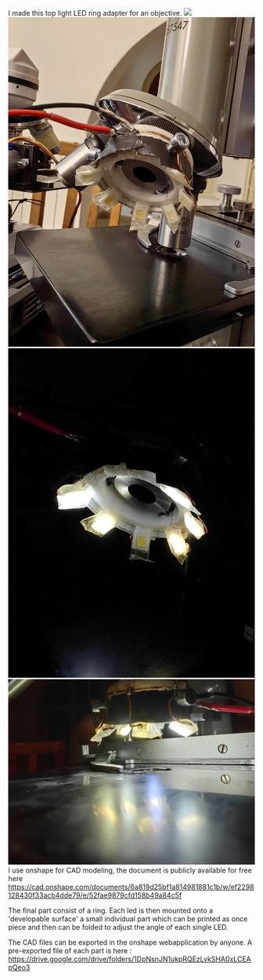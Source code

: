 I made this top light LED ring adapter for an objective. 
![](./output2.gif)
![](./IMG_20240517_210803.jpg)
![](./IMG_20240517_210824.jpg)
![](./IMG_20240517_210839.jpg)
I use onshape for CAD modeling, the document is publicly available for free here https://cad.onshape.com/documents/6a819d25bf1a814981881c1b/w/ef2298128430f33acb4dde79/e/52fae9879cfd158b49a84c5f

The final part consist of a ring. Each led is then mounted onto a 'developable surface' a small individual part which can be printed as once piece and then can be folded to adjust the angle of each single LED. 

The CAD files can be exported in the onshape webapplication by anyone. 
A pre-exported file of each part is here : 
https://drive.google.com/drive/folders/1DpNsnJN1ukpRQEzLvkSHA0xLCEApQeo3